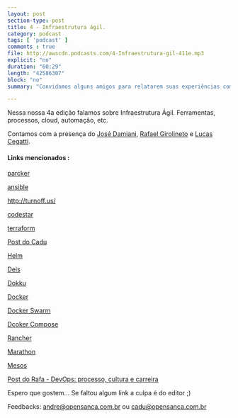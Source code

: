```yaml
---
layout: post
section-type: post
title: 4 - Infraestrutura ágil.
category: podcast
tags: [ 'podcast' ]
comments : true
file: http://awscdn.podcasts.com/4-Infraestrutura-gil-411e.mp3
explicit: "no"
duration: "60:29"
length: "42586307"
block: "no"
summary: "Convidamos alguns amigos para relatarem suas experiências com infraestrutura ágil"

---
```


Nessa nossa 4a edição falamos sobre Infraestrutura Ágil. Ferramentas, processos, cloud, automação, etc.

Contamos com a presença do <a href="https://www.linkedin.com/in/damianijr/">José Damiani</a>, <a href="https://www.linkedin.com/in/girolineto/">Rafael Girolineto</a> e <a href="https://www.linkedin.com/in/lucas-cegatti-b2b0b3a/">Lucas Cegatti</a>.

<h4>Links mencionados :</h4>

<a href="https://www.packer.io/intro/index.html">parcker</a>

<a href="https://www.ansible.com/">ansible</a>

<a href="http://turnoff.us/">http://turnoff.us/</a>

<a href="https://aws.amazon.com/pt/codestar/">codestar</a>

<a href="http://terraform.io">terraform</a>

<a href="https://thecode.pub/creating-your-cloud-servers-with-terraform-bfa01a499bad">Post do Cadu</a>

<a href="https://github.com/kubernetes/helm">Helm</a>

<a href="https://deis.com/">Deis</a>

<a href="https://github.com/dokku/dokku">Dokku</a>

<a href="https://www.docker.com/get-docker">Docker</a>

<a href="https://github.com/docker/swarm">Docker Swarm</a>

<a href="https://github.com/docker/compose">Dcoker Compose</a>

<a href="http://rancher.com/">Rancher</a>

<a href="https://mesosphere.github.io/marathon/">Marathon</a>

<a href="http://mesos.apache.org/">Mesos</a>

<a href="https://medium.com/@rafapg/5648f5e0be08 - DevOps: processo, cultura e carreira">Post do Rafa - DevOps: processo, cultura e carreira</a>

Espero que gostem... Se faltou algum link a culpa é do editor ;)

Feedbacks: andre@opensanca.com.br ou cadu@opensanca.com.br

